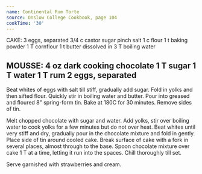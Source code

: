 ```yaml
---
name: Continental Rum Torte
source: Onslow College Cookbook, page 104
cookTime: '30'
---
```

CAKE:
3 eggs, separated
3/4 c castor sugar
pinch salt
1 c flour
1 t baking powder
1 T cornflour
1 t butter dissolved in 3 T boiling water

MOUSSE:
4 oz dark cooking chocolate
1 T sugar
1 T water
1 T rum
2 eggs, separated
---
Beat whites of eggs with salt till stiff, gradually add sugar.  Fold in yolks and then sifted flour.  Quickly stir in boiling water and butter.  Pour into greased and floured 8" spring-form tin.  Bake at 180C for 30 minutes.  Remove sides of tin.

Melt chopped chocolate with sugar and water.  Add yolks, stir over boiling water to cook yolks for a few minutes but do not over heat.  Beat whites until very stiff and dry, gradually pour in the chocolate mixture and fold in gently.  Place side of tin around cooled cake.  Break surface of cake with a fork in several places, almost through to the base.  Spoon chocolate mixture over cake 1 T at a time, letting it run into the spaces.  Chill thoroughly till set.

Serve garnished with strawberries and cream.

